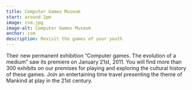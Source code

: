 ```yaml
---
title: Computer Games Museum
start: around 2pm
image: csm.jpg
image-alt: Computer Games Museum
anchor: csm
description: Revisit the games of your youth
---
```


<p>Their new permanent exhibition “Computer games. The evolution of a medium” saw its premiere on January 21st, 2011. You will find more than 300 exhibits on our premises for playing and exploring the cultural history of these games. Join an entertaining time travel presenting the theme of Mankind at play in the 21st century.</p>


